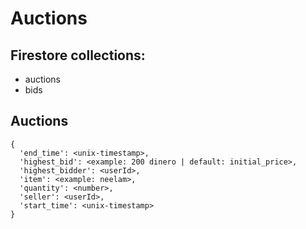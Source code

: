 # Auctions

## Firestore collections:

- auctions
- bids

## Auctions
```
{
  'end_time': <unix-timestamp>,
  'highest_bid': <example: 200 dinero | default: initial_price>,
  'highest_bidder': <userId>,
  'item': <example: neelam>,
  'quantity': <number>,
  'seller': <userId>,
  'start_time': <unix-timestamp>
}
```
